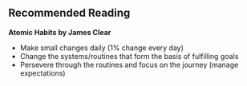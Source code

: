 ## Recommended Reading
**Atomic Habits by James Clear**
- Make small changes daily (1% change every day)
- Change the systems/routines that form the basis of fulfilling goals
- Persevere through the routines and focus on the journey (manage expectations)
